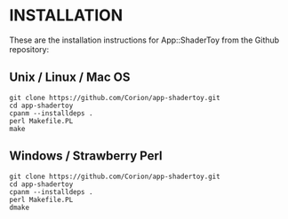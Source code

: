 # INSTALLATION

These are the installation instructions for App::ShaderToy from the Github
repository:

## Unix / Linux / Mac OS

    git clone https://github.com/Corion/app-shadertoy.git
    cd app-shadertoy
    cpanm --installdeps .
    perl Makefile.PL
    make

## Windows / Strawberry Perl

    git clone https://github.com/Corion/app-shadertoy.git
    cd app-shadertoy
    cpanm --installdeps .
    perl Makefile.PL
    dmake

